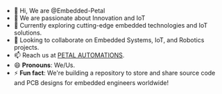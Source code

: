 - 👋 Hi, We are @Embedded-Petal
- 👀 We are passionate about Innovation and IoT
- 🌱 Currently exploring cutting-edge embedded technologies and IoT solutions.
- 💞️ Looking to collaborate on Embedded Systems, IoT, and Robotics projects.
- 📫 Reach us at [PETAL AUTOMATIONS](https://thepetalautomations.com/).
- 😄 **Pronouns**: We/Us.
- ⚡ **Fun fact**: We're building a repository to store and share source code and PCB designs for embedded engineers worldwide!

<!---
Embedded-Petal/Embedded-Petal is a ✨ special ✨ repository because its `README.md` (this file) appears on your GitHub profile.
You can click the Preview link to take a look at your changes.
--->
